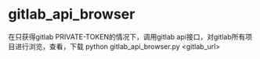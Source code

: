 # gitlab_api_browser
在只获得gitlab PRIVATE-TOKEN的情况下，调用gitlab api接口，对gitlab所有项目进行浏览，查看，下载
python gitlab_api_browser.py <gitlab_url> <PRIVATE-TOKEN>
